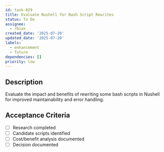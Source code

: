 ```yaml
---
id: task-029
title: Evaluate Nushell for Bash Script Rewrites
status: To Do
assignee:
  - rbias
created_date: '2025-07-20'
updated_date: '2025-07-20'
labels:
  - enhancement
  - future
dependencies: []
priority: low
---
```


## Description

Evaluate the impact and benefits of rewriting some bash scripts in Nushell for improved maintainability and error handling.

## Acceptance Criteria

- [ ] Research completed
- [ ] Candidate scripts identified
- [ ] Cost/benefit analysis documented
- [ ] Decision documented
